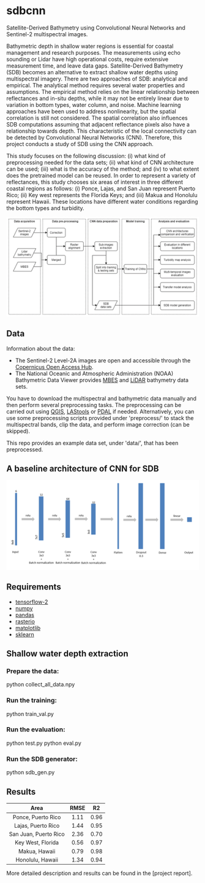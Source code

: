# sdbcnn
Satellite-Derived Bathymetry using Convolutional Neural Networks and Sentinel-2 multispectral images.

Bathymetric depth in shallow water regions is essential for coastal management and research purposes. The measurements using echo sounding or Lidar have high operational costs, require extensive measurement time, and leave data gaps. Satellite-Derived Bathymetry (SDB) becomes an alternative to extract shallow water depths using multispectral imagery. There are two approaches of SDB: analytical and empirical. The analytical method requires several water properties and assumptions. The empirical method relies on the linear relationship between reflectances and in-situ depths, while it may not be entirely linear due to variation in bottom types, water column, and noise. Machine learning approaches have been used to address nonlinearity, but the spatial correlation is still not considered. The spatial correlation also influences SDB computations assuming that adjacent reflectance pixels also have a relationship towards depth. This characteristic of the local connectivity can be detected by Convolutional Neural Networks (CNN). Therefore, this project conducts a study of SDB using the CNN approach.

This study focuses on the following discussion: (i) what kind of preprocessing needed for the data sets; (ii) what kind of CNN architecture can be used; (iii) what is the accuracy of the method; and (iv) to what extent does the pretrained model can be reused. In order to represent a variety of reflectances, this study chooses six areas of interest in three different coastal regions as follows: (i) Ponce, Lajas, and San Juan represent Puerto Rico; (ii) Key west represents the Florida Keys; and (iii) Makua and Honolulu represent Hawaii. These locations have different water conditions regarding the bottom types and turbidity.

<p float="left">
    <img src="image/methodology.png"/>
</p>

## Data
Information about the data:
- The Sentinel-2 Level-2A images are open and accessible through the [Copernicus Open Access Hub](https://scihub.copernicus.eu/).
- The National Oceanic and Atmospheric Administration (NOAA) Bathymetric Data Viewer provides [MBES](https://maps.ngdc.noaa.gov/viewers/bathymetry/) and [LiDAR](https://coast.noaa.gov/dataviewer/\#/lidar/search/) bathymetry data sets.

You have to download the multispectral and bathymetric data manually and then perform several preprocessing tasks. The preprocessing can be carried out using [QGIS](https://qgis.org/en/site/), [LAStools](https://rapidlasso.com/lastools/) or [PDAL](https://pdal.io/) if needed. Alternatively, you can use some preprocessing scripts provided under 'preprocess/' to stack the multispectral bands, clip the data, and perform image correction (can be skipped).

This repo provides an example data set, under 'data/', that has been preprocessed.

## A baseline architecture of CNN for SDB
<p float="left">
    <img src="image/architecture.png"/>
</p>

## Requirements
- [tensorflow-2](https://www.tensorflow.org/)
- [numpy](https://numpy.org/)
- [pandas](https://pandas.pydata.org/)
- [rasterio](https://rasterio.readthedocs.io/en/latest/)
- [matplotlib](https://matplotlib.org/)
- [sklearn](https://scikit-learn.org/stable/)

## Shallow water depth extraction
### Prepare the data:
python collect_all_data.npy

### Run the training:
python train_val.py

### Run the evaluation:
python test.py
python eval.py

### Run the SDB generator:
python sdb_gen.py

## Results
| Area                  | RMSE  | R2    | 
| :---:                 | :---: | :---: | 
| Ponce, Puerto Rico    | 1.11  | 0.96  |
| Lajas, Puerto Rico    | 1.44  | 0.95  |
| San Juan, Puerto Rico | 2.36  | 0.70  |
| Key West, Florida     | 0.56  | 0.97  |
| Makua, Hawaii         | 0.79  | 0.98  |
| Honolulu, Hawaii      | 1.34  | 0.94  |

More detailed description and results can be found in the [project report].
